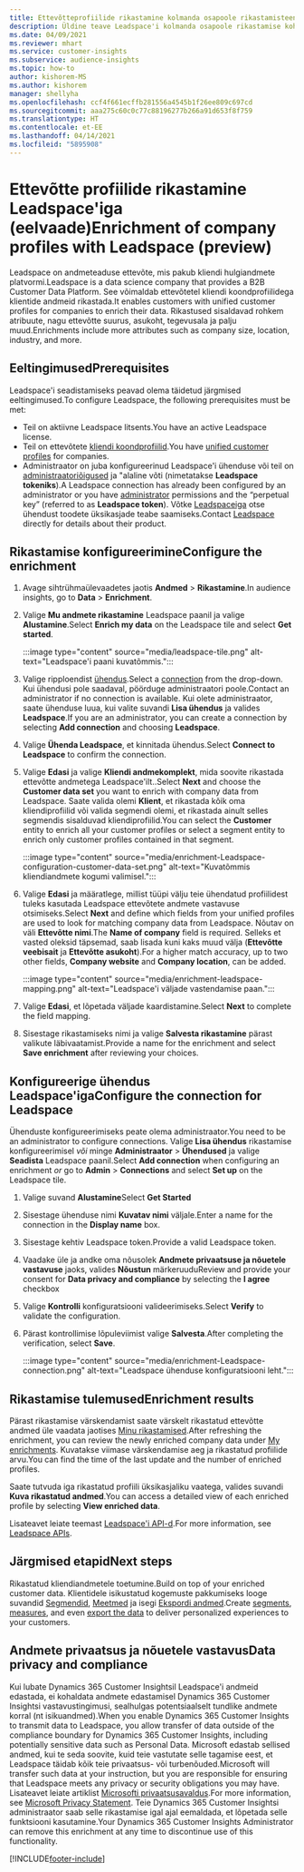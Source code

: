 ```yaml
---
title: Ettevõtteprofiilide rikastamine kolmanda osapoole rikastamisteenusega Leadspace'ilt
description: Üldine teave Leadspace'i kolmanda osapoole rikastamise kohta.
ms.date: 04/09/2021
ms.reviewer: mhart
ms.service: customer-insights
ms.subservice: audience-insights
ms.topic: how-to
author: kishorem-MS
ms.author: kishorem
manager: shellyha
ms.openlocfilehash: ccf4f661ecffb281556a4545b1f26ee809c697cd
ms.sourcegitcommit: aaa275c60c0c77c88196277b266a91d653f8f759
ms.translationtype: HT
ms.contentlocale: et-EE
ms.lasthandoff: 04/14/2021
ms.locfileid: "5895908"
---
```

# <a name="enrichment-of-company-profiles-with-leadspace-preview"></a><span data-ttu-id="04abe-103">Ettevõtte profiilide rikastamine Leadspace'iga (eelvaade)</span><span class="sxs-lookup"><span data-stu-id="04abe-103">Enrichment of company profiles with Leadspace (preview)</span></span>

<span data-ttu-id="04abe-104">Leadspace on andmeteaduse ettevõte, mis pakub kliendi hulgiandmete platvormi.</span><span class="sxs-lookup"><span data-stu-id="04abe-104">Leadspace is a data science company that provides a B2B Customer Data Platform.</span></span> <span data-ttu-id="04abe-105">See võimaldab ettevõtetel kliendi koondprofiilidega klientide andmeid rikastada.</span><span class="sxs-lookup"><span data-stu-id="04abe-105">It enables customers with unified customer profiles for companies to enrich their data.</span></span> <span data-ttu-id="04abe-106">Rikastused sisaldavad rohkem atribuute, nagu ettevõtte suurus, asukoht, tegevusala ja palju muud.</span><span class="sxs-lookup"><span data-stu-id="04abe-106">Enrichments include more attributes such as company size, location, industry, and more.</span></span>

## <a name="prerequisites"></a><span data-ttu-id="04abe-107">Eeltingimused</span><span class="sxs-lookup"><span data-stu-id="04abe-107">Prerequisites</span></span>

<span data-ttu-id="04abe-108">Leadspace'i seadistamiseks peavad olema täidetud järgmised eeltingimused.</span><span class="sxs-lookup"><span data-stu-id="04abe-108">To configure Leadspace, the following prerequisites must be met:</span></span>

- <span data-ttu-id="04abe-109">Teil on aktiivne Leadspace litsents.</span><span class="sxs-lookup"><span data-stu-id="04abe-109">You have an active Leadspace license.</span></span>
- <span data-ttu-id="04abe-110">Teil on ettevõtete [kliendi koondprofiilid](customer-profiles.md).</span><span class="sxs-lookup"><span data-stu-id="04abe-110">You have [unified customer profiles](customer-profiles.md) for companies.</span></span>
- <span data-ttu-id="04abe-111">Administraator on juba konfigureerinud Leadspace'i ühenduse või teil on [administraatoriõigused](permissions.md#administrator) ja "alaline võti (nimetatakse **Leadspace tokeniks**).</span><span class="sxs-lookup"><span data-stu-id="04abe-111">A Leadspace connection has already been configured by an administrator or you have [administrator](permissions.md#administrator) permissions and the “perpetual key” (referred to as **Leadspace token**).</span></span> <span data-ttu-id="04abe-112">Võtke [Leadspaceiga](https://www.leadspace.com/products/leadspace-on-demand/) otse ühendust toodete üksikasjade teabe saamiseks.</span><span class="sxs-lookup"><span data-stu-id="04abe-112">Contact [Leadspace](https://www.leadspace.com/products/leadspace-on-demand/) directly for details about their product.</span></span>

## <a name="configure-the-enrichment"></a><span data-ttu-id="04abe-113">Rikastamise konfigureerimine</span><span class="sxs-lookup"><span data-stu-id="04abe-113">Configure the enrichment</span></span>

1. <span data-ttu-id="04abe-114">Avage sihtrühmaülevaadetes jaotis **Andmed** > **Rikastamine**.</span><span class="sxs-lookup"><span data-stu-id="04abe-114">In audience insights, go to **Data** > **Enrichment**.</span></span>

1. <span data-ttu-id="04abe-115">Valige **Mu andmete rikastamine** Leadspace paanil ja valige **Alustamine**.</span><span class="sxs-lookup"><span data-stu-id="04abe-115">Select **Enrich my data** on the Leadspace tile and select **Get started**.</span></span>

   :::image type="content" source="media/leadspace-tile.png" alt-text="Leadspace'i paani kuvatõmmis.":::

1. <span data-ttu-id="04abe-117">Valige ripploendist [ühendus](connections.md).</span><span class="sxs-lookup"><span data-stu-id="04abe-117">Select a [connection](connections.md) from the drop-down.</span></span> <span data-ttu-id="04abe-118">Kui ühendusi pole saadaval, pöörduge administraatori poole.</span><span class="sxs-lookup"><span data-stu-id="04abe-118">Contact an administrator if no connection is available.</span></span> <span data-ttu-id="04abe-119">Kui olete administraator, saate ühenduse luua, kui valite suvandi **Lisa ühendus** ja valides **Leadspace**.</span><span class="sxs-lookup"><span data-stu-id="04abe-119">If you are an administrator, you can create a connection by selecting **Add connection** and choosing **Leadspace**.</span></span> 

1. <span data-ttu-id="04abe-120">Valige **Ühenda Leadspace**, et kinnitada ühendus.</span><span class="sxs-lookup"><span data-stu-id="04abe-120">Select **Connect to Leadspace** to confirm the connection.</span></span>

1. <span data-ttu-id="04abe-121">Valige **Edasi** ja valige **Kliendi andmekomplekt**, mida soovite rikastada ettevõtte andmetega Leadspace'ilt..</span><span class="sxs-lookup"><span data-stu-id="04abe-121">Select **Next** and choose the **Customer data set** you want to enrich with company data from Leadspace.</span></span> <span data-ttu-id="04abe-122">Saate valida olemi **Klient**, et rikastada kõik oma kliendiprofiilid või valida segmendi olemi, et rikastada ainult selles segmendis sisalduvad kliendiprofiilid.</span><span class="sxs-lookup"><span data-stu-id="04abe-122">You can select the **Customer** entity to enrich all your customer profiles or select a segment entity to enrich only customer profiles contained in that segment.</span></span>

    :::image type="content" source="media/enrichment-Leadspace-configuration-customer-data-set.png" alt-text="Kuvatõmmis kliendiandmete kogumi valimisel.":::

1. <span data-ttu-id="04abe-124">Valige **Edasi** ja määratlege, millist tüüpi välju teie ühendatud profiilidest tuleks kasutada Leadspace ettevõtete andmete vastavuse otsimiseks.</span><span class="sxs-lookup"><span data-stu-id="04abe-124">Select **Next** and define which fields from your unified profiles are used to look for matching company data from Leadspace.</span></span> <span data-ttu-id="04abe-125">Nõutav on väli **Ettevõtte nimi**.</span><span class="sxs-lookup"><span data-stu-id="04abe-125">The **Name of company** field is required.</span></span> <span data-ttu-id="04abe-126">Selleks et vasted oleksid täpsemad, saab lisada kuni kaks muud välja (**Ettevõtte veebisait** ja **Ettevõtte asukoht**).</span><span class="sxs-lookup"><span data-stu-id="04abe-126">For a higher match accuracy, up to two other fields, **Company website** and **Company location**, can be added.</span></span>

   :::image type="content" source="media/enrichment-leadspace-mapping.png" alt-text="Leadspace'i väljade vastendamise paan.":::

1. <span data-ttu-id="04abe-128">Valige **Edasi**, et lõpetada väljade kaardistamine.</span><span class="sxs-lookup"><span data-stu-id="04abe-128">Select **Next** to complete the field mapping.</span></span>

1. <span data-ttu-id="04abe-129">Sisestage rikastamiseks nimi ja valige **Salvesta rikastamine** pärast valikute läbivaatamist.</span><span class="sxs-lookup"><span data-stu-id="04abe-129">Provide a name for the enrichment and select **Save enrichment** after reviewing your choices.</span></span>


## <a name="configure-the-connection-for-leadspace"></a><span data-ttu-id="04abe-130">Konfigureerige ühendus Leadspace'iga</span><span class="sxs-lookup"><span data-stu-id="04abe-130">Configure the connection for Leadspace</span></span> 

<span data-ttu-id="04abe-131">Ühenduste konfigureerimiseks peate olema administraator.</span><span class="sxs-lookup"><span data-stu-id="04abe-131">You need to be an administrator to configure connections.</span></span> <span data-ttu-id="04abe-132">Valige **Lisa ühendus** rikastamise konfigureerimisel *või* minge **Administraator** > **Ühendused** ja valige **Seadista** Leadspace paanil.</span><span class="sxs-lookup"><span data-stu-id="04abe-132">Select **Add connection** when configuring an enrichment *or* go to **Admin** > **Connections** and select **Set up** on the Leadspace tile.</span></span>

1. <span data-ttu-id="04abe-133">Valige suvand **Alustamine**</span><span class="sxs-lookup"><span data-stu-id="04abe-133">Select **Get Started**</span></span> 

1. <span data-ttu-id="04abe-134">Sisestage ühenduse nimi **Kuvatav nimi** väljale.</span><span class="sxs-lookup"><span data-stu-id="04abe-134">Enter a name for the connection in the **Display name** box.</span></span>

1. <span data-ttu-id="04abe-135">Sisestage kehtiv Leadspace token.</span><span class="sxs-lookup"><span data-stu-id="04abe-135">Provide a valid Leadspace token.</span></span>

1. <span data-ttu-id="04abe-136">Vaadake üle ja andke oma nõusolek **Andmete privaatsuse ja nõuetele vastavuse** jaoks, valides **Nõustun** märkeruudu</span><span class="sxs-lookup"><span data-stu-id="04abe-136">Review and provide your consent for **Data privacy and compliance** by selecting the **I agree** checkbox</span></span>

1. <span data-ttu-id="04abe-137">Valige **Kontrolli** konfiguratsiooni valideerimiseks.</span><span class="sxs-lookup"><span data-stu-id="04abe-137">Select **Verify** to validate the configuration.</span></span>

1. <span data-ttu-id="04abe-138">Pärast kontrollimise lõpuleviimist valige **Salvesta**.</span><span class="sxs-lookup"><span data-stu-id="04abe-138">After completing the verification, select **Save**.</span></span>
   
   :::image type="content" source="media/enrichment-Leadspace-connection.png" alt-text="Leadspace ühenduse konfiguratsiooni leht.":::

## <a name="enrichment-results"></a><span data-ttu-id="04abe-140">Rikastamise tulemused</span><span class="sxs-lookup"><span data-stu-id="04abe-140">Enrichment results</span></span>

<span data-ttu-id="04abe-141">Pärast rikastamise värskendamist saate värskelt rikastatud ettevõtte andmed üle vaadata jaotises [Minu rikastamised](enrichment-hub.md).</span><span class="sxs-lookup"><span data-stu-id="04abe-141">After refreshing the enrichment, you can review the newly enriched company data under [My enrichments](enrichment-hub.md).</span></span> <span data-ttu-id="04abe-142">Kuvatakse viimase värskendamise aeg ja rikastatud profiilide arvu.</span><span class="sxs-lookup"><span data-stu-id="04abe-142">You can find the time of the last update and the number of enriched profiles.</span></span>

<span data-ttu-id="04abe-143">Saate tutvuda iga rikastatud profiili üksikasjaliku vaatega, valides suvandi **Kuva rikastatud andmed**.</span><span class="sxs-lookup"><span data-stu-id="04abe-143">You can access a detailed view of each enriched profile by selecting **View enriched data**.</span></span>

<span data-ttu-id="04abe-144">Lisateavet leiate teemast [Leadspace'i API-d](https://support.leadspace.com/hc/en-us/sections/201997649-API).</span><span class="sxs-lookup"><span data-stu-id="04abe-144">For more information, see [Leadspace APIs](https://support.leadspace.com/hc/en-us/sections/201997649-API).</span></span>

## <a name="next-steps"></a><span data-ttu-id="04abe-145">Järgmised etapid</span><span class="sxs-lookup"><span data-stu-id="04abe-145">Next steps</span></span>

<span data-ttu-id="04abe-146">Rikastatud kliendiandmetele toetumine.</span><span class="sxs-lookup"><span data-stu-id="04abe-146">Build on top of your enriched customer data.</span></span> <span data-ttu-id="04abe-147">Klientidele isikustatud kogemuste pakkumiseks looge suvandid [Segmendid](segments.md), [Meetmed](measures.md) ja isegi [Ekspordi andmed](export-destinations.md).</span><span class="sxs-lookup"><span data-stu-id="04abe-147">Create [segments](segments.md), [measures](measures.md), and even [export the data](export-destinations.md) to deliver personalized experiences to your customers.</span></span>

## <a name="data-privacy-and-compliance"></a><span data-ttu-id="04abe-148">Andmete privaatsus ja nõuetele vastavus</span><span class="sxs-lookup"><span data-stu-id="04abe-148">Data privacy and compliance</span></span>

<span data-ttu-id="04abe-149">Kui lubate Dynamics 365 Customer Insightsil Leadspace'i andmeid edastada, ei kohaldata andmete edastamisel Dynamics 365 Customer Insightsi vastavustingimusi, sealhulgas potentsiaalselt tundlike andmete korral (nt isikuandmed).</span><span class="sxs-lookup"><span data-stu-id="04abe-149">When you enable Dynamics 365 Customer Insights to transmit data to Leadspace, you allow transfer of data outside of the compliance boundary for Dynamics 365 Customer Insights, including potentially sensitive data such as Personal Data.</span></span> <span data-ttu-id="04abe-150">Microsoft edastab sellised andmed, kui te seda soovite, kuid teie vastutate selle tagamise eest, et Leadspace täidab kõik teie privaatsus- või turbenõuded.</span><span class="sxs-lookup"><span data-stu-id="04abe-150">Microsoft will transfer such data at your instruction, but you are responsible for ensuring that Leadspace meets any privacy or security obligations you may have.</span></span> <span data-ttu-id="04abe-151">Lisateavet leiate artiklist [Microsofti privaatsusavaldus](https://go.microsoft.com/fwlink/?linkid=396732).</span><span class="sxs-lookup"><span data-stu-id="04abe-151">For more information, see [Microsoft Privacy Statement](https://go.microsoft.com/fwlink/?linkid=396732).</span></span>
<span data-ttu-id="04abe-152">Teie Dynamics 365 Customer Insightsi administraator saab selle rikastamise igal ajal eemaldada, et lõpetada selle funktsiooni kasutamine.</span><span class="sxs-lookup"><span data-stu-id="04abe-152">Your Dynamics 365 Customer Insights Administrator can remove this enrichment at any time to discontinue use of this functionality.</span></span>


[!INCLUDE[footer-include](../includes/footer-banner.md)]
